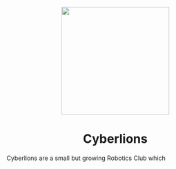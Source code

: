 <p align="center"><img src="https://github.com/Cybertron79/DinnoNuggies/blob/main/Cyberlions.png?raw=true" height="250"></p>

<h1 align="center">Cyberlions</h1>

Cyberlions are a small but growing Robotics Club which 

